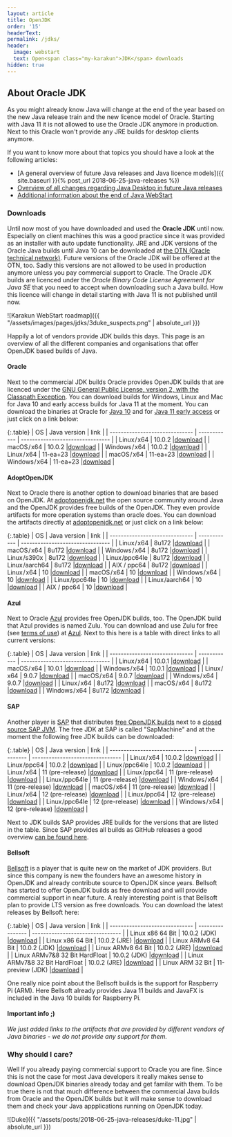 ```yaml
---
layout: article
title: OpenJDK
order: '15'
headerText: 
permalink: /jdks/
header:
  image: webstart
  text: Open<span class="my-karakun">JDK</span> downloads
hidden: true
---
```

## About Oracle JDK
As you might already know Java will change at the end of the year based on the new Java release train and
the new licence model of Oracle. Starting with Java 11 it is not allowed to use the Oracle JDK anymore in
production. Next to this Oracle won't provide any JRE builds for desktop clients anymore.

If you want to know more about that topics you should have a look at the following articles:

* [A general overview of future Java releases and Java licence models]({{ site.baseurl }}{% post_url 2018-06-25-java-releases %})
* [Overview of all changes regarding Java Desktop in future Java releases](https://dzone.com/articles/what-the-future-java-releases-will-mean-for-legacy)
* [Additional information about the end of Java WebStart](http://www.openwebstart.com)

### Downloads

 Until now most of you have downloaded and used the __Oracle JDK__ until now. Especially on client machines this was
 a good practice since it was provided as an installer with auto update functionality. JRE and JDK versions
 of the Oracle Java builds until Java 10 can be downloaded at [the OTN (Oracle technical network)](http://www.oracle.com/technetwork/java/javase/downloads/index.html). 
Future versions of the Oracle JDK will be offered at the OTN, too. Sadly this versions are not allowed to 
be used in production anymore unless you pay commercial support to Oracle. The Oracle JDK builds are licenced under 
the _Oracle Binary Code License Agreement for Java SE_ that you need to accept when downloading such a Java build. 
How this licence will change in detail starting with Java 11 is not published until now.

![Karakun WebStart roadmap]({{ "/assets/images/pages/jdks/3duke_suspects.png" | absolute_url }})

Happily a lot of vendors provide JDK builds this days. This page is an overview of all the different companies and organisations
that offer OpenJDK based builds of Java.

#### Oracle

Next to the commercial JDK builds Oracle provides OpenJDK builds that are licenced under the [GNU General Public License, version 2, with the Classpath Exception](http://openjdk.java.net/legal/gplv2+ce.html). You can download 
builds for Windows, Linux and Mac for Java 10 and early access builds for Java 11 at the moment. You can download the binaries at Oracle
for [Java 10](http://jdk.java.net/10/) and for [Java 11 early access](http://jdk.java.net/11/) or just click on a link below:

{:.table}
| OS                             | Java version | link                             |
| ------------------------------ | ------------ | -------------------------------- |
| Linux / x64                    | 10.0.2       |[download](https://goo.gl/HeSiYQ) |
| macOS / x64                    | 10.0.2       |[download](https://goo.gl/r84jeU) |
| Windows / x64                  | 10.0.2       |[download](https://goo.gl/bVCg7R) |
| Linux / x64                    | 11-ea+23     |[download](https://goo.gl/MCYuxJ) |
| macOS / x64                    | 11-ea+23     |[download](https://goo.gl/nbDjmH) |
| Windows / x64                  | 11-ea+23     |[download](https://goo.gl/fAeavW) |

#### AdoptOpenJDK

Next to Oracle there is another option to download binaries that are based on OpenJDK. At [adoptopenjdk.net](https://adoptopenjdk.net) the
open source community around Java and the OpenJDK provides free builds of the OpenJDK. They even provide artifacts for more operation
systems than oracle does. You can download the artifacts directly at [adoptopenjdk.net](https://adoptopenjdk.net) or just click on a link below:

{:.table}
| OS                             | Java version | link                             |
| ------------------------------ | ------------ | -------------------------------- |
| Linux / x64                    | 8u172        |[download](https://goo.gl/Sg1zMC) |
| macOS / x64                    | 8u172        |[download](https://goo.gl/d2jCoH) |
| Windows / x64                  | 8u172        |[download](https://goo.gl/1Mb4Fd) |
| Linux /s390x                   | 8u172        |[download](https://goo.gl/v3urDM) |
| Linux /ppc64le                 | 8u172        |[download](https://goo.gl/PHm56n) |
| Linux /aarch64                 | 8u172        |[download](https://goo.gl/Y5obNh) |
| AIX / ppc64                    | 8u172        |[download](https://goo.gl/mw3uxR) |
| Linux / x64                    | 10           |[download](https://goo.gl/D7Yt7C) |
| macOS / x64                    | 10           |[download](https://goo.gl/xiBV4x) |
| Windows / x64                  | 10           |[download](https://goo.gl/3AJ2dP) |
| Linux /ppc64le                 | 10           |[download](https://goo.gl/b7hRwT) |
| Linux /aarch64                 | 10           |[download](https://goo.gl/zkqosn) |
| AIX / ppc64                    | 10           |[download](https://goo.gl/EpSxqA) |

#### Azul

Next to Oracle [Azul](https://www.azul.com) provides free OpenJDK builds, too. The OpenJDK build that Azul
provides is named Zulu. You can download and use Zulu for free (see [terms of use](https://www.azul.com/products/zulu-and-zulu-enterprise/zulu-terms-of-use/)) at [Azul](https://www.azul.com/downloads/zulu/).
Next to this here is a table with direct links to all current versions:

{:.table}
| OS                             | Java version | link                             |
| ------------------------------ | ------------ | -------------------------------- |
| Linux / x64                    | 10.0.1       |[download](https://goo.gl/DuUNie) |
| macOS / x64                    | 10.0.1       |[download](https://goo.gl/yuG2zD) |
| Windows / x64                  | 10.0.1       |[download](https://goo.gl/CCtdRf) |
| Linux / x64                    | 9.0.7        |[download](https://goo.gl/8i4yUz) |
| macOS / x64                    | 9.0.7        |[download](https://goo.gl/gTkkct) |
| Windows / x64                  | 9.0.7        |[download](https://goo.gl/wJEFnC) |
| Linux / x64                    | 8u172        |[download](https://goo.gl/v9pKwG) |
| macOS / x64                    | 8u172        |[download](https://goo.gl/g68cNn) |
| Windows / x64                  | 8u172        |[download](https://goo.gl/tX1wNF) |

#### SAP

Another player is [SAP](https://www.sap.com) that distributes [free OpenJDK builds](https://sap.github.io/SapMachine/) next to a [closed source SAP JVM](https://tools.hana.ondemand.com/#cloud). 
The free JDK at SAP is called "SapMachine" and at the moment the following free JDK builds can be downloaded:

{:.table}
| OS                             | Java version     | link                             |
| ------------------------------ | ---------------- | -------------------------------- |
| Linux / x64                    | 10.0.2           |[download](https://goo.gl/7MnWk3) |
| Linux /ppc64                   | 10.0.2           |[download](https://goo.gl/nr4UuW) |
| Linux /ppc64le                 | 10.0.2           |[download](https://goo.gl/nbT59G) |
| Linux / x64                    | 11 (pre-release) |[download](https://goo.gl/jmDkad) |
| Linux /ppc64                   | 11 (pre-release) |[download](https://goo.gl/GqAPmm) |
| Linux /ppc64le                 | 11 (pre-release) |[download](https://goo.gl/YSh54U) |
| Windows / x64                  | 11 (pre-release) |[download](https://goo.gl/CZuQnt) |
| macOS / x64                    | 11 (pre-release) |[download](https://goo.gl/wo2GXY) |
| Linux / x64                    | 12 (pre-release) |[download](https://goo.gl/PwwErg) |
| Linux /ppc64                   | 12 (pre-release) |[download](https://goo.gl/DJUVpW) |
| Linux /ppc64le                 | 12 (pre-release) |[download](https://goo.gl/6QvpSd) |
| Windows / x64                  | 12 (pre-release) |[download](https://goo.gl/jeAdCS) |

Next to JDK builds SAP provides JRE builds for the versions that are listed in the table. Since SAP provides all builds as GitHub releases a good overview [can be found here](https://github.com/SAP/SapMachine/releases).

#### Bellsoft

[Bellsoft](https://www.bell-sw.com/index.html) is a player that is quite new on the market of JDK providers. But since this 
company is new the founders have an awesome history in OpenJDK and already contribute source to OpenJDK since years. Bellsoft 
has started to offer OpenJDK builds as free download and will provide commercial support in near future. A realy interesting 
point is that Bellsoft plan to provide LTS version as free downloads. You can download the latest releases by Bellsoft here:

{:.table}
| OS                             | Java version     | link                             |
| ------------------------------ | ---------------- | -------------------------------- |
| Linux x86 64 Bit               | 10.0.2 (JDK)     |[download](https://goo.gl/iQ1XAB) |
| Linux x86 64 Bit               | 10.0.2 (JRE)     |[download](https://goo.gl/8vk8jW) |
| Linux ARMv8 64 Bit             | 10.0.2 (JDK)     |[download](https://goo.gl/3236F7) |
| Linux ARMv8 64 Bit             | 10.0.2 (JRE)     |[download](https://goo.gl/hSyRvd) |
| Linux ARMv7&8 32 Bit HardFloat | 10.0.2 (JDK)     |[download](https://goo.gl/SQfzET) |
| Linux ARMv7&8 32 Bit HardFloat | 10.0.2 (JRE)     |[download](https://goo.gl/sRPwum) |
| Linux ARM 32 Bit               | 11-preview (JDK) |[download](https://goo.gl/PZdFDr) |

One really nice point about the Bellsoft builds is the support for Raspberry Pi (ARM). Here Bellsoft already provides Java 11
builds and JavaFX is included in the Java 10 builds for Raspberry Pi.

#### Important info ;)
_We just added links to the artifacts that are provided by different vendors of Java binaries - we do not provide
any support for them._

### Why should I care?
Well If you already paying commercial support to Oracle you are fine. Since this is not the case
for most Java developers it really makes sense to download OpenJDK binaries already today
and get familar with them. To be true there is not that much difference between the commercial
Java builds from Oracle and the OpenJDK builds but it will make sense to download them
and check your Java appplications running on OpenJDK today.

![Duke]({{ "/assets/posts/2018-06-25-java-releases/duke-11.jpg" | absolute_url }})
